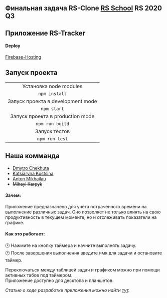 ## Финальная задача RS-Clone [RS School](https://rs.school/) RS 2020 Q3

## Приложение RS-Tracker
#### Deploy
[Firebase-Hosting](https://app-x-check.web.app)

## Запуск проекта

|                                                 |
|:-----------------------------------------------:|
|Установка node modules                           |
|`npm install`                                    |
|Запуск проекта в development mode                |
|`npm start`                                    |
|Запуск проекта в  production mode                |
|`npm run build`                                   |
|Запуск тестов               |
|`npm run test`                                   |

## Наша комманда
* [Dmytro Chekhuta](https://github.com/SkyWalker1996x)
* [Katsiaryna Kostsina](https://github.com/Riba0017)
* [Anton Mikhailau](https://github.com/missdasha)
* ~~Mihayl Karpyk~~

#### Зачем:

Приложение предназначено для учета потраченного времени на выполнение
различных задач. Оно позволяет не только влиять на свою продуктивность в
текущем моменте, но и отслеживать показатели на графике.

#### Как это работает:

:clock2: Нажмите на кнопку таймера и начните выполнять задачу.  
:clock2: После завершения выполнения введите имя для задачи и остановите таймер.

Переключаться между таблицей задач и графиком можно при помощи активных табов под таймером.  
Приложение доступно для десктопа и планшетов.

_Статью о ходе разработки приложения можно найти [тут](https://riba0017.medium.com/браузерное-приложение-трекер-для-отслеживания-задач-rs-tracker-82954a79f723)._
